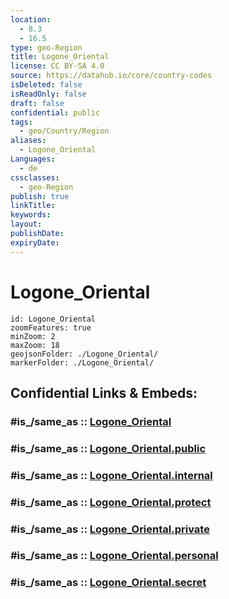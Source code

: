 ```yaml
---
location:
  - 8.3
  - 16.5
type: geo-Region
title: Logone_Oriental
license: CC BY-SA 4.0
source: https://datahub.io/core/country-codes
isDeleted: false
isReadOnly: false
draft: false
confidential: public
tags:
  - geo/Country/Region
aliases:
  - Logone_Oriental
Languages:
  - de
cssclasses:
  - geo-Region
publish: true
linkTitle:
keywords:
layout:
publishDate:
expiryDate:
---
```


# Logone_Oriental

```leaflet
id: Logone_Oriental
zoomFeatures: true 
minZoom: 2 
maxZoom: 18
geojsonFolder: ./Logone_Oriental/
markerFolder: ./Logone_Oriental/
```


## Confidential Links & Embeds: 

### #is_/same_as :: [Logone_Oriental](/_Standards/Earth/Continent/Africa/Africa~Central/Chad/Regions~Chad/Logone_Oriental.md) 

### #is_/same_as :: [Logone_Oriental.public](/_public/Earth/Continent/Africa/Africa~Central/Chad/Regions~Chad/Logone_Oriental.public.md) 

### #is_/same_as :: [Logone_Oriental.internal](/_internal/Earth/Continent/Africa/Africa~Central/Chad/Regions~Chad/Logone_Oriental.internal.md) 

### #is_/same_as :: [Logone_Oriental.protect](/_protect/Earth/Continent/Africa/Africa~Central/Chad/Regions~Chad/Logone_Oriental.protect.md) 

### #is_/same_as :: [Logone_Oriental.private](/_private/Earth/Continent/Africa/Africa~Central/Chad/Regions~Chad/Logone_Oriental.private.md) 

### #is_/same_as :: [Logone_Oriental.personal](/_personal/Earth/Continent/Africa/Africa~Central/Chad/Regions~Chad/Logone_Oriental.personal.md) 

### #is_/same_as :: [Logone_Oriental.secret](/_secret/Earth/Continent/Africa/Africa~Central/Chad/Regions~Chad/Logone_Oriental.secret.md)

